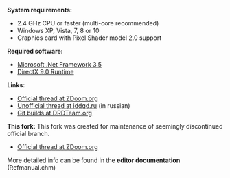 **System requirements:**
- 2.4 GHz CPU or faster (multi-core recommended)
- Windows XP, Vista, 7, 8 or 10
- Graphics card with Pixel Shader model 2.0 support

**Required software:**
- [Microsoft .Net Framework 3.5](http://www.microsoft.com/download/en/details.aspx?id=25150)
- [DirectX 9.0 Runtime](https://www.microsoft.com/en-us/download/details.aspx?id=35&44F86079-8679-400C-BFF2-9CA5F2BCBDFC=1)

**Links:**
- [Official thread at ZDoom.org](http://forum.zdoom.org/viewtopic.php?f=3&t=32392) 
- [Unofficial thread at iddqd.ru](http://i.iddqd.ru/viewtopic.php?t=522) (in russian)
- [Git builds at DRDTeam.org](http://devbuilds.drdteam.org/doombuilder2-gzdb/) 

**This fork:**
This fork was created for maintenance of seemingly discontinued official branch.
- [Official thread at ZDoom.org](https://forum.zdoom.org/viewtopic.php?f=44&t=54957)

More detailed info can be found in the **editor documentation** (Refmanual.chm)

